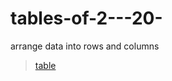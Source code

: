 # tables-of-2---20-
 arrange data into rows and columns
> <a href="https://adarshprogrammer.github.io/My-Projects/TABLE OF 2 TO 20.HTML">table</a>
